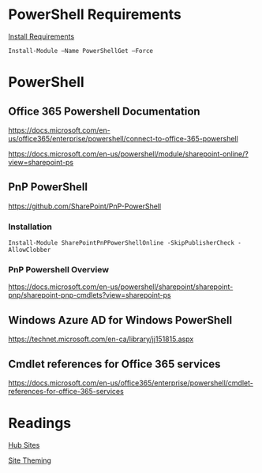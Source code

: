 # PowerShell Requirements

[Install Requirements](https://docs.microsoft.com/en-us/office365/enterprise/powershell/connect-to-office-365-powershell)

```
Install-Module –Name PowerShellGet –Force
```

# PowerShell

## Office 365 Powershell Documentation

https://docs.microsoft.com/en-us/office365/enterprise/powershell/connect-to-office-365-powershell

https://docs.microsoft.com/en-us/powershell/module/sharepoint-online/?view=sharepoint-ps

## PnP PowerShell

https://github.com/SharePoint/PnP-PowerShell

### Installation

```
Install-Module SharePointPnPPowerShellOnline -SkipPublisherCheck -AllowClobber

```

### PnP Powershell Overview

https://docs.microsoft.com/en-us/powershell/sharepoint/sharepoint-pnp/sharepoint-pnp-cmdlets?view=sharepoint-ps

## Windows Azure AD for Windows PowerShell

https://technet.microsoft.com/en-ca/library/jj151815.aspx

## Cmdlet references for Office 365 services

https://docs.microsoft.com/en-us/office365/enterprise/powershell/cmdlet-references-for-office-365-services

# Readings

[Hub Sites](https://docs.microsoft.com/en-us/sharepoint/dev/features/hub-site/hub-site-overview)

[Site Theming](https://docs.microsoft.com/en-us/sharepoint/dev/declarative-customization/site-theming/sharepoint-site-theming-overview)